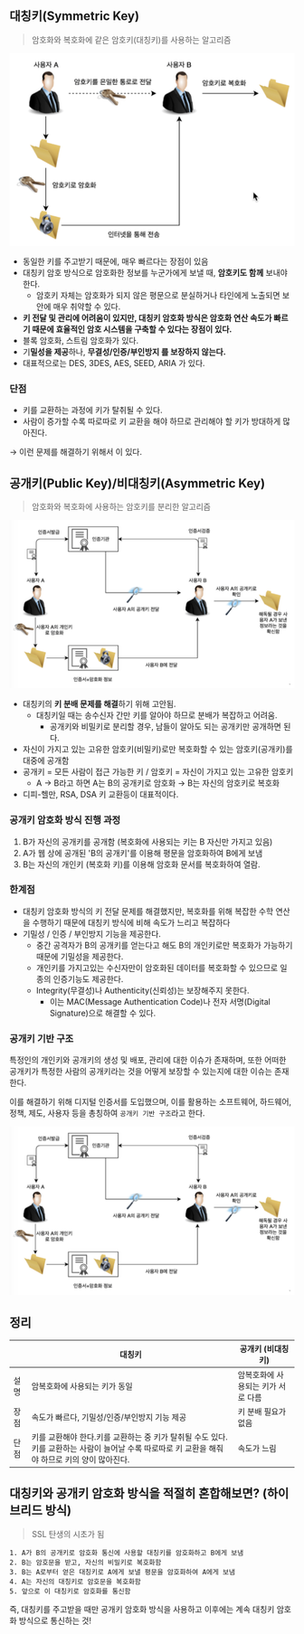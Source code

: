 ## **대칭키(Symmetric Key)**

> 암호화와 복호화에 같은 암호키(대칭키)를 사용하는 알고리즘
>
![img_1.png](img_1.png)

- 동일한 키를 주고받기 때문에, 매우 빠르다는 장점이 있음
- 대칭키 암호 방식으로 암호화한 정보를 누군가에게 보낼 때, **암호키도 함께** 보내야 한다.
    - 암호키 자체는 암호화가 되지 않은 평문으로 분실하거나 타인에게 노출되면 보안에 매우 취약할 수 있다.
- **키 전달 및 관리에 어려움이 있지만, 대칭키 암호화 방식은 암호화 연산 속도가 빠르기 때문에 효율적인 암호 시스템을 구축할 수 있다는 장점이 있다.**
- 블록 암호화, 스트림 암호화가 있다.
- 기**밀성을 제공**하나, **무결성/인증/부인방지 를 보장하지 않는다.**
- 대표적으로는 DES, 3DES, AES, SEED, ARIA 가 있다.

### 단점

- 키를 교환하는 과정에 키가 탈취될 수 있다.
- 사람이 증가할 수록 따로따로 키 교환을 해야 하므로 관리해야 할 키가 방대하게 많아진다.

→ 이런 문제를 해결하기 위해서 이 있다.

## **공개키(Public Key)/비대칭키(Asymmetric Key)**

> 암호화와 복호화에 사용하는 암호키를 분리한 알고리즘
>
![img_2.png](img_2.png)

- 대칭키의 **키 분배 문제를 해결**하기 위해 고안됨.
    - 대칭키일 때는 송수신자 간만 키를 알아야 하므로 분배가 복잡하고 어려움.
        - 공개키와 비밀키로 분리할 경우, 남들이 알아도 되는 공개키만 공개하면 된다.
- 자신이 가지고 있는 고유한 암호키(비밀키)로만 복호화할 수 있는 암호키(공개키)를 대중에 공개함
- 공개키 = 모든 사람이 접근 가능한 키 / 암호키 = 자신이 가지고 있는 고유한 암호키
    - A → B라고 하면 A는 B의 공개키로 암호화 → B는 자신의 암호키로 복호화
- 디피-헬만, RSA, DSA 키 교환등이 대표적이다.

### **공개키 암호화 방식 진행 과정**

1. B가 자신의 공개키를 공개함 (복호화에 사용되는 키는 B 자신만 가지고 있음)
2. A가 웹 상에 공개된 'B의 공개키'를 이용해 평문을 암호화하여 B에게 보냄
3. B는 자신의 개인키 (복호화 키)를 이용해 암호화 문서를 복호화하여 열람.

### 한계점

- 대칭키 암호화 방식의 키 전달 문제를 해결했지만, 복호화를 위해 복잡한 수학 연산을 수행하기 때문에 대칭키 방식에 비해 속도가 느리고 복잡하다
- 기밀성 / 인증 / 부인방지 기능을 제공한다.
    - 중간 공격자가 B의 공개키를 얻는다고 해도 B의 개인키로만 복호화가 가능하기 때문에 기밀성을 제공한다.
    - 개인키를 가지고있는 수신자만이 암호화된 데이터를 복호화할 수 있으므로 일종의 인증기능도 제공한다.
    - Integrity(무결성)나 Authenticity(신뢰성)는 보장해주지 못한다.
        - 이는 MAC(Message Authentication Code)나 전자 서명(Digital Signature)으로 해결할 수 있다.

### 공개키 기반 구조

특정인의 개인키와 공개키의 생성 및 배포, 관리에 대한 이슈가 존재하며, 또한 어떠한 공개키가 특정한 사람의 공개키라는 것을 어떻게 보장할 수 있는지에 대한 이슈는 존재한다.

이를 해결하기 위해 디지털 인증서를 도입했으며, 이를 활용하는 소프트웨어, 하드웨어, 정책, 제도, 사용자 등을 총칭하여 `공개키 기반 구조`라고 한다.

![img_3.png](img_3.png)

## 정리

|     | 대칭키                                                                                  | 공개키 (비대칭키)          |
|-----|--------------------------------------------------------------------------------------|---------------------|
| 설명  | 암복호화에 사용되는 키가 동일                                                                     | 암복호화에 사용되는 키가 서로 다름 |
| 장점  | 속도가 빠르다, 기밀성/인증/부인방지 기능 제공                                                           | 키 분배 필요가 없음         |
| 단점  | 키를 교환해야 한다.키를 교환하는 중 키가 탈취될 수도 있다. 키를 교환하는 사람이 늘어날 수록 따로따로 키 교환을 해줘야 하므로 키의 양이 많아진다. | 속도가 느림              |

## **대칭키와 공개키 암호화 방식을 적절히 혼합해보면? (하이브리드 방식)**

> SSL 탄생의 시초가 됨
>

```text 
1. A가 B의 공개키로 암호화 통신에 사용할 대칭키를 암호화하고 B에게 보냄
2. B는 암호문을 받고, 자신의 비밀키로 복호화함
3. B는 A로부터 얻은 대칭키로 A에게 보낼 평문을 암호화하여 A에게 보냄
4. A는 자신의 대칭키로 암호문을 복호화함
5. 앞으로 이 대칭키로 암호화를 통신함
```

즉, 대칭키를 주고받을 때만 공개키 암호화 방식을 사용하고 이후에는 계속 대칭키 암호화 방식으로 통신하는 것!

